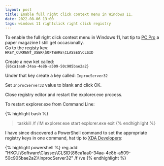 ```yaml
---
layout: post
title: Enable full right click context menu in Windows 11.
date: 2022-08-06 13:00
tags: windows 11 rightclick right click registry
---
```

To enable the full right click context menu in Windows 11, hat tip to [PC Pro][pcpro] a paper magazine I still get occasionally.  
Go to the registy key:  
`HKEY_CURRENT_USER\SOFTWARE\CLASSES\CLSID`

Create a new ket called:  
`{86ca1aa0-34aa-4e8b-a509-50c905bae2a2}`  

Under that key create a key called:
`InprocServer32`  

Set `InprocServer32` value to blank and click OK.

Close registry editor and restart the explorer.exe process.

To restart explorer.exe from Command Line:

{% highlight bash %}
> taskkill /f /IM explorer.exe
> start explorer.exe
> exit
{% endhighlight %}

I have since discovered a PowerShell command to set the appropriate registry keys in one command, hat tip to [XDA Developers][xda]:

{% highlight powershell %}
reg add "HKCU\Software\Classes\CLSID\{86ca1aa0-34aa-4e8b-a509-50c905bae2a2}\InprocServer32" /f /ve
{% endhighlight %}

[pcpro]: https://subscribe.pcpro.co.uk/
[xda]: https://www.xda-developers.com/
